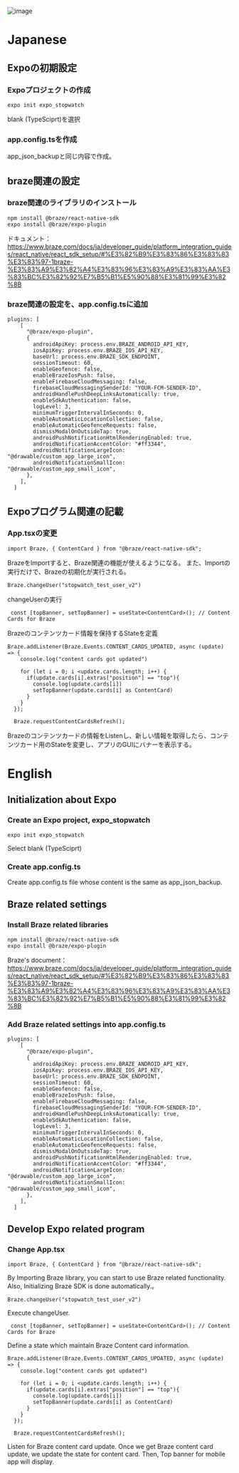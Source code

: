 
![image](https://raw.githubusercontent.com/mmaioe/braze_collection/refs/heads/main/sample_app/expo_stopwatch/expo_stopwatch.png)

# Japanese

## Expoの初期設定

### Expoプロジェクトの作成
```
expo init expo_stopwatch 
```
blank (TypeSciprt)を選択

### app.config.tsを作成
app_json_backupと同じ内容で作成。

## braze関連の設定

### braze関連のライブラリのインストール
```
npm install @braze/react-native-sdk
expo install @braze/expo-plugin
```

ドキュメント：https://www.braze.com/docs/ja/developer_guide/platform_integration_guides/react_native/react_sdk_setup/#%E3%82%B9%E3%83%86%E3%83%83%E3%83%97-1braze-%E3%83%A9%E3%82%A4%E3%83%96%E3%83%A9%E3%83%AA%E3%83%BC%E3%82%92%E7%B5%B1%E5%90%88%E3%81%99%E3%82%8B

### braze関連の設定を、app.config.tsに追加

```
plugins: [
    [
      "@braze/expo-plugin",
      {
        androidApiKey: process.env.BRAZE_ANDROID_API_KEY,
        iosApiKey: process.env.BRAZE_IOS_API_KEY,
        baseUrl: process.env.BRAZE_SDK_ENDPOINT,
        sessionTimeout: 60,
        enableGeofence: false,
        enableBrazeIosPush: false,
        enableFirebaseCloudMessaging: false,
        firebaseCloudMessagingSenderId: "YOUR-FCM-SENDER-ID",
        androidHandlePushDeepLinksAutomatically: true,
        enableSdkAuthentication: false,
        logLevel: 3,
        minimumTriggerIntervalInSeconds: 0,
        enableAutomaticLocationCollection: false,
        enableAutomaticGeofenceRequests: false,
        dismissModalOnOutsideTap: true,
        androidPushNotificationHtmlRenderingEnabled: true,
        androidNotificationAccentColor: "#ff3344",
        androidNotificationLargeIcon: "@drawable/custom_app_large_icon",
        androidNotificationSmallIcon: "@drawable/custom_app_small_icon",
      },
    ],
  ]
```

## Expoプログラム関連の記載

### App.tsxの変更

```
import Braze, { ContentCard } from "@braze/react-native-sdk";
```
BrazeをImportすると、Braze関連の機能が使えるようになる。
また、Importの実行だけで、Brazeの初期化が実行される。

```
Braze.changeUser("stopwatch_test_user_v2")
```
changeUserの実行

```
 const [topBanner, setTopBanner] = useState<ContentCard>(); // Content Cards for Braze
```
Brazeのコンテンツカード情報を保持するStateを定義

```
Braze.addListener(Braze.Events.CONTENT_CARDS_UPDATED, async (update) => {
    console.log("content cards got updated")

    for (let i = 0; i <update.cards.length; i++) {
      if(update.cards[i].extras["position"] == "top"){
        console.log(update.cards[i])
        setTopBanner(update.cards[i] as ContentCard)
      }
    }
  });

  Braze.requestContentCardsRefresh();
```
Brazeのコンテンツカードの情報をListenし、新しい情報を取得したら、コンテンツカード用のStateを変更し、アプリのGUIにバナーを表示する。



# English

## Initialization about Expo

### Create an Expo project, expo_stopwatch
```
expo init expo_stopwatch 
```
Select blank (TypeSciprt)

### Create app.config.ts
Create app.config.ts file whose content is the same as app_json_backup.

## Braze related settings

### Install Braze related libraries
```
npm install @braze/react-native-sdk
expo install @braze/expo-plugin
```

Braze's document：https://www.braze.com/docs/ja/developer_guide/platform_integration_guides/react_native/react_sdk_setup/#%E3%82%B9%E3%83%86%E3%83%83%E3%83%97-1braze-%E3%83%A9%E3%82%A4%E3%83%96%E3%83%A9%E3%83%AA%E3%83%BC%E3%82%92%E7%B5%B1%E5%90%88%E3%81%99%E3%82%8B

### Add Braze related settings into app.config.ts

```
plugins: [
    [
      "@braze/expo-plugin",
      {
        androidApiKey: process.env.BRAZE_ANDROID_API_KEY,
        iosApiKey: process.env.BRAZE_IOS_API_KEY,
        baseUrl: process.env.BRAZE_SDK_ENDPOINT,
        sessionTimeout: 60,
        enableGeofence: false,
        enableBrazeIosPush: false,
        enableFirebaseCloudMessaging: false,
        firebaseCloudMessagingSenderId: "YOUR-FCM-SENDER-ID",
        androidHandlePushDeepLinksAutomatically: true,
        enableSdkAuthentication: false,
        logLevel: 3,
        minimumTriggerIntervalInSeconds: 0,
        enableAutomaticLocationCollection: false,
        enableAutomaticGeofenceRequests: false,
        dismissModalOnOutsideTap: true,
        androidPushNotificationHtmlRenderingEnabled: true,
        androidNotificationAccentColor: "#ff3344",
        androidNotificationLargeIcon: "@drawable/custom_app_large_icon",
        androidNotificationSmallIcon: "@drawable/custom_app_small_icon",
      },
    ],
  ]
```

## Develop Expo related program

### Change App.tsx

```
import Braze, { ContentCard } from "@braze/react-native-sdk";
```
By Importing Braze library, you can start to use Braze related functionality.
Also, Initializing Braze SDK is done automatically.。

```
Braze.changeUser("stopwatch_test_user_v2")
```
Execute changeUser.

```
 const [topBanner, setTopBanner] = useState<ContentCard>(); // Content Cards for Braze
```
Define a state which maintain Braze Content card information.

```
Braze.addListener(Braze.Events.CONTENT_CARDS_UPDATED, async (update) => {
    console.log("content cards got updated")

    for (let i = 0; i <update.cards.length; i++) {
      if(update.cards[i].extras["position"] == "top"){
        console.log(update.cards[i])
        setTopBanner(update.cards[i] as ContentCard)
      }
    }
  });

  Braze.requestContentCardsRefresh();
```
Listen for Braze content card update. 
Once we get Braze content card update, we update the state for content card.
Then, Top banner for mobile app will display.

